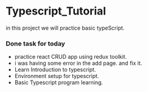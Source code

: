 # Typescript_Tutorial

in this project we will practice basic typeScript.

### Done task for today

- practice react CRUD app using redux toolkit.
- i was having some error in the add page. and fix it.
- Learn Introduction to typescript.
- Environment setup for typescript.
- Basic Typescript program learning.

